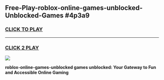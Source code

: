 
## Free-Play-roblox-online-games-unblocked-Unblocked-Games #4p3a9
<h3>
<a href="https://news.freeplayer.one?title=roblox-online-games-unblocked&ref=8M">CLICK TO PLAY</a></h3>
<hr>

<h3>
<a href="https://news.freeplayer.one?title=roblox-online-games-unblocked&ref=8M">CLICK 2 PLAY</a>
  
</h3>

<a href="https://news.freeplayer.one?title=roblox-online-games-unblocked&ref=8M"><img src="https://clearcache.store/games.png"></a>


**roblox-online-games-unblocked games unblocked: Your Gateway to Fun and Accessible Online Gaming**

